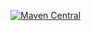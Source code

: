 [![Maven Central](https://maven-badges.herokuapp.com/maven-central/com.github.rainsunset/common/badge.svg)](https://maven-badges.herokuapp.com/maven-central/com.github.rainsunset/common)
